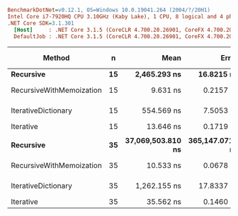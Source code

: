``` ini

BenchmarkDotNet=v0.12.1, OS=Windows 10.0.19041.264 (2004/?/20H1)
Intel Core i7-7920HQ CPU 3.10GHz (Kaby Lake), 1 CPU, 8 logical and 4 physical cores
.NET Core SDK=3.1.301
  [Host]     : .NET Core 3.1.5 (CoreCLR 4.700.20.26901, CoreFX 4.700.20.27001), X64 RyuJIT
  DefaultJob : .NET Core 3.1.5 (CoreCLR 4.700.20.26901, CoreFX 4.700.20.27001), X64 RyuJIT


```
|                   Method |  n |              Mean |           Error |          StdDev | Ratio |  Gen 0 | Gen 1 | Gen 2 | Allocated | Code Size |
|------------------------- |--- |------------------:|----------------:|----------------:|------:|-------:|------:|------:|----------:|----------:|
|                **Recursive** | **15** |      **2,465.293 ns** |      **16.8215 ns** |      **14.0467 ns** | **1.000** |      **-** |     **-** |     **-** |         **-** |      **76 B** |
| RecursiveWithMemoization | 15 |          9.631 ns |       0.2157 ns |       0.3024 ns | 0.004 |      - |     - |     - |         - |     896 B |
|      IterativeDictionary | 15 |        554.569 ns |       7.5053 ns |       7.0204 ns | 0.225 | 0.2346 |     - |     - |     984 B |    1025 B |
|                Iterative | 15 |         13.646 ns |       0.1719 ns |       0.1608 ns | 0.006 |      - |     - |     - |         - |      68 B |
|                          |    |                   |                 |                 |       |        |       |       |           |           |
|                **Recursive** | **35** | **37,069,503.810 ns** | **365,147.0711 ns** | **341,558.7968 ns** | **1.000** |      **-** |     **-** |     **-** |         **-** |      **76 B** |
| RecursiveWithMemoization | 35 |         10.533 ns |       0.0678 ns |       0.0601 ns | 0.000 |      - |     - |     - |         - |     896 B |
|      IterativeDictionary | 35 |      1,262.155 ns |      17.8337 ns |      14.8920 ns | 0.000 | 0.4940 |     - |     - |    2072 B |    1025 B |
|                Iterative | 35 |         35.562 ns |       0.1460 ns |       0.1294 ns | 0.000 |      - |     - |     - |         - |      68 B |
